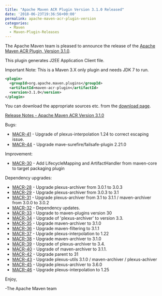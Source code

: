```yaml
---
title: "Apache Maven ACR Plugin Version 3.1.0 Released"
date: '2018-06-23T19:36:56+00:00'
permalink: apache-maven-acr-plugin-version
categories:
  - Maven
  - Maven-Plugin-Releases
---
```

The Apache Maven team is pleased to announce the release of the
[Apache Maven ACR Plugin, Version 3.1.0](https://maven.apache.org/plugins/maven-acr-plugin).

This plugin generates J2EE Application Client file.

Important Note: This is a Maven 3.X only plugin and needs JDK 7 to run.

```xml
<plugin>
  <groupId>org.apache.maven.plugins</groupId>
  <artifactId>maven-acr-plugin</artifactId>
  <version>3.1.0</version>
</plugin>
```

You can download the appropriate sources etc. from the [download page](https://maven.apache.org/plugins/maven-acr-plugin/download.cgi).

<!-- more -->

[Release Notes - Apache Maven ACR Version 3.1.0](https://issues.apache.org/jira/secure/ReleaseNote.jspa?projectId=12317020&version=12334755)


Bugs:

* [MACR-41](https://issues.apache.org/jira/browse/MACR-41) - Upgrade of plexus-interpolation 1.24 to correct escaping issue.
* [MACR-44](https://issues.apache.org/jira/browse/MACR-44) - Upgrade mave-surefire/failsafe-plugin 2.21.0

Improvement:

* [MACR-30](https://issues.apache.org/jira/browse/MACR-30) - Add LifecycleMapping and ArtifactHandler from maven-core to target packaging plugin

Dependency upgrades:

* [MACR-28](https://issues.apache.org/jira/browse/MACR-28) - Upgrade plexus-archiver from 3.0.1 to 3.0.3
* [MACR-29](https://issues.apache.org/jira/browse/MACR-29) - Upgrade plexus-archiver from 3.0.3 to 3.1
* [MACR-31](https://issues.apache.org/jira/browse/MACR-31) - Upgrade plexus-archiver from 3.1 to 3.1.1 / maven-archiver from 3.0.0 to 3.0.2
* [MACR-32](https://issues.apache.org/jira/browse/MACR-32) - Dependency updates.
* [MACR-33](https://issues.apache.org/jira/browse/MACR-33) - Upgrade to maven-plugins version 30
* [MACR-34](https://issues.apache.org/jira/browse/MACR-34) - Upgrade of 'plexus-archiver' to version 3.3.
* [MACR-35](https://issues.apache.org/jira/browse/MACR-35) - Upgrade maven-archiver to 3.1.0
* [MACR-36](https://issues.apache.org/jira/browse/MACR-36) - Upgrade maven-filtering to 3.1.1
* [MACR-37](https://issues.apache.org/jira/browse/MACR-37) - Upgrade plexus-interpolation to 1.22
* [MACR-38](https://issues.apache.org/jira/browse/MACR-38) - Upgrade maven-archiver to 3.1.0
* [MACR-39](https://issues.apache.org/jira/browse/MACR-39) - Upgrade of plexus-archiver to 3.4.
* [MACR-40](https://issues.apache.org/jira/browse/MACR-40) - Upgrade of maven-archiver to 3.1.1.
* [MACR-42](https://issues.apache.org/jira/browse/MACR-42) - Upgrade parent to 31
* [MACR-43](https://issues.apache.org/jira/browse/MACR-43) - Upgrade plexus-utils 3.1.0 / maven-archiver / plexus-achiver
* [MACR-45](https://issues.apache.org/jira/browse/MACR-45) - Upgrade plexus-archiver to 3.6.0
* [MACR-46](https://issues.apache.org/jira/browse/MACR-46) - Upgrade plexus-interpolation to 1.25

Enjoy,

-The Apache Maven team
